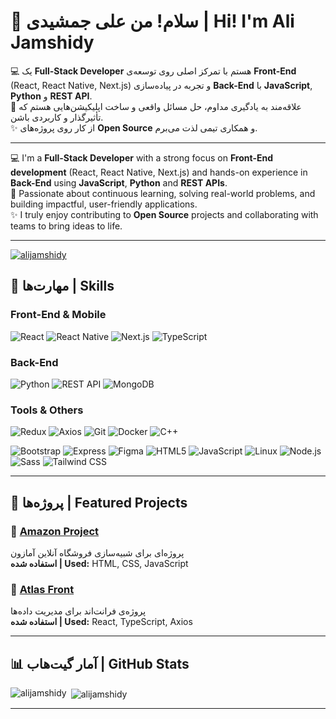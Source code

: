 # 👋 سلام! من علی جمشیدی | Hi! I'm Ali Jamshidy

💻 یک **Full-Stack Developer** هستم با تمرکز اصلی روی توسعه‌ی **Front-End** (React, React Native, Next.js) و تجربه در پیاده‌سازی **Back-End** با **JavaScript**, **Python** و **REST API**.  
🚀 علاقه‌مند به یادگیری مداوم، حل مسائل واقعی و ساخت اپلیکیشن‌هایی هستم که تأثیرگذار و کاربردی باشن.  
✨ از کار روی پروژه‌های **Open Source** و همکاری تیمی لذت می‌برم.  

---

💻 I'm a **Full-Stack Developer** with a strong focus on **Front-End development** (React, React Native, Next.js) and hands-on experience in **Back-End** using **JavaScript**, **Python** and **REST APIs**.   
🚀 Passionate about continuous learning, solving real-world problems, and building impactful, user-friendly applications.  
✨ I truly enjoy contributing to **Open Source** projects and collaborating with teams to bring ideas to life.  

---



<p align="left"> <a href="https://github.com/ryo-ma/github-profile-trophy"><img src="https://github-profile-trophy.vercel.app/?username=alijamshidy" alt="alijamshidy" /></a> </p>

## 🚀 مهارت‌ها | Skills

### Front-End & Mobile
![React](https://img.shields.io/badge/React-20232A?style=for-the-badge&logo=react&logoColor=61DAFB)
![React Native](https://img.shields.io/badge/React_Native-61DAFB?style=for-the-badge&logo=react&logoColor=black)
![Next.js](https://img.shields.io/badge/Next.js-000000?style=for-the-badge&logo=next.js&logoColor=white)
![TypeScript](https://img.shields.io/badge/TypeScript-007ACC?style=for-the-badge&logo=typescript&logoColor=white)

### Back-End
![Python](https://img.shields.io/badge/Python-3776AB?style=for-the-badge&logo=python&logoColor=white)
![REST API](https://img.shields.io/badge/REST-02569B?style=for-the-badge&logo=fastapi&logoColor=white)
![MongoDB](https://img.shields.io/badge/MongoDB-4EA94B?style=for-the-badge&logo=mongodb&logoColor=white)

### Tools & Others
![Redux](https://img.shields.io/badge/Redux-593D88?style=for-the-badge&logo=redux&logoColor=white)
![Axios](https://img.shields.io/badge/Axios-671ddf?style=for-the-badge&logo=axios&logoColor=white)
![Git](https://img.shields.io/badge/Git-F05032?style=for-the-badge&logo=git&logoColor=white)
![Docker](https://img.shields.io/badge/Docker-2496ED?style=for-the-badge&logo=docker&logoColor=white)
![C++](https://img.shields.io/badge/C++-00599C?style=for-the-badge&logo=cplusplus&logoColor=white)

<!-- Skills Icons -->
<p align="left">
  <img src="https://img.shields.io/badge/Bootstrap-563D7C?style=for-the-badge&logo=bootstrap&logoColor=white" alt="Bootstrap" />
  <img src="https://img.shields.io/badge/Express.js-000000?style=for-the-badge&logo=express&logoColor=white" alt="Express" />
  <img src="https://img.shields.io/badge/Figma-F24E1E?style=for-the-badge&logo=figma&logoColor=white" alt="Figma" />

  <img src="https://img.shields.io/badge/HTML5-E34F26?style=for-the-badge&logo=html5&logoColor=white" alt="HTML5" />
  <img src="https://img.shields.io/badge/JavaScript-F7DF1E?style=for-the-badge&logo=javascript&logoColor=black" alt="JavaScript" />
  <img src="https://img.shields.io/badge/Linux-FCC624?style=for-the-badge&logo=linux&logoColor=black" alt="Linux" />
  <img src="https://img.shields.io/badge/Node.js-339933?style=for-the-badge&logo=node.js&logoColor=white" alt="Node.js" />

  <img src="https://img.shields.io/badge/Sass-CC6699?style=for-the-badge&logo=sass&logoColor=white" alt="Sass" />
  <img src="https://img.shields.io/badge/TailwindCSS-06B6D4?style=for-the-badge&logo=tailwind-css&logoColor=white" alt="Tailwind CSS" />

</p>

---

## 📌 پروژه‌ها | Featured Projects

### 🔹 [Amazon Project](https://github.com/alijamshidy/amazon-project)
پروژه‌ای برای شبیه‌سازی فروشگاه آنلاین آمازون  
**استفاده شده | Used:** HTML, CSS, JavaScript  

### 🔹 [Atlas Front](https://github.com/alijamshidy/atlas-front)
پروژه‌ی فرانت‌اند برای مدیریت داده‌ها  
**استفاده شده | Used:** React, TypeScript, Axios  

---

## 📊 آمار گیت‌هاب | GitHub Stats

<p><img align="left" src="https://github-readme-stats.vercel.app/api/top-langs?username=alijamshidy&show_icons=true&locale=en&layout=compact" alt="alijamshidy" /></p>

<p>&nbsp;<img align="center" src="https://github-readme-stats.vercel.app/api?username=alijamshidy&show_icons=true&locale=en&theme=radical" alt="alijamshidy" /></p>

---

